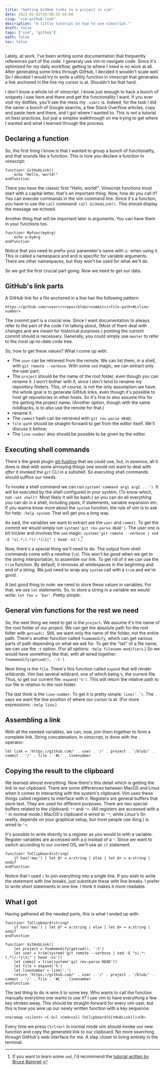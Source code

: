 ```yaml
---
title: "Getting GitHub links to a project in vim"
date: 2023-02-02T18:50:55-03:00
slug: "vim-github-link"
description: "A little tutorial on how to use vimscript."
draft: false
tags: ["vim", "github"]
math: false
toc: false
---
```


Lately, at work, I've been writing some documentation that frequently references
part of the code. I generaly use vim to navigate code. Since it's optimized for
my daily workflow, getting to where I need is no work at all. After generating
some links through GitHub, I decided it wouldn't scale well. So I decided I
would try to write a utility function in vimscript that generates a link
anchored in the line my cursor is at. Shouldn't be that hard.

I don't know a whole lot of vimscript. I know just enough to hack a bunch of
snippets I saw here and there and get the functionality I want. If you ever
visit my dotfiles, you'll see the mess my `.vimrc` is. Indeed, for the task I
did the same: a bunch of Google searchs, a few Stack Overflow articles, copy and
paste here and there, and I got where I wanted to. This is not a tutorial on
best practices, but just a simples walkthrough on me trying to get where I
wanted and what I learned through the process.

## Declaring a function

So, the first thing I know is that I wanted to group a bunch of functionality,
and that sounds like a function. This is how you declare a function in
vimscript:

```viml
function! GitHubLink()
    echo "Hello, world!"
endfunction
```

There you have the classic first "Hello, world!". Vimscript functions must start
with a capital letter, that's an important thing. Now, how do you call it? You
can execute commands in the vim command line. Since it's a function, you have to
use the `call` command: `call GitHubLink()`. This should display the message we
echoed.

Another thing that will be important later is arguments. You can have them in
your functions too.

```viml
function! MyFunc(myArg)
    echo a:myArg
endfunction
```

Notice that you need to prefix your parameter's name with `a:` when using it.
This is called a namespace and and is specific for variable arguments. There are
other namespaces, but they won't be used for what we'll do.

So we got the first crucial part going. Now we need to get our data.

## GitHub's link parts

A GitHub link for a file anchored in a line has the following pattern:

`https://github.com/<user>/<repo>/blob/<commit>/<file-path>#L<line-number>`

The commit part is a crucial one. Since I want documentation to always refer to
the part of the code I'm talking about, (Most of them deal with changes and are
meant for historical purposes.) pointing the current commit should is necessary.
Generally, you could simply use `master` to refer to the most up-to-date code
tree.

So, how to get these values? What I come up with:

* The `user` can be retrieved from the remote. We can list them, in a shell,
    with `git remote --verbose`. With some `sed` magic, we can extract only the
    user part;
* The `project` should be the name of the root folder, even though you can
    rename it. I won't bother with it, since I don't tend to rename my
    repository folders. This, of course, is not the only assumption we have: the
    whole goal is to generate GitHub links, even though it's possible to host
    git repositories in other hosts. So it's fine to also assume this for the
    getting the project name; (Another option, though with the same holdbacks,
    is to also use the remote for that.)
* rename it.
* The `commit` hash can be retrieved with `git rev-parse HEAD`;
* `file-path` should be straight-forward to get from the editor itself. We'll
    discuss it bellow;
* The `line-number` also should be possible to be given by the editor.

## Executing shell commands

There's the great plugin [git-fugitive](https://github.com/tpope/vim-fugitive)
that we could use, but, in essence, all it does is deal with some annoying
things one would not want to deal with _after_ it invoked the `git` CLI in a
subshell. So executing shell commands should suffice our needs.

To invoke a shell command we can run `system('command arg1 arg2 ...')`. It will
be executed by the shell configured in your system, (To know which, run `:set
shell?`. Most likely it will be bash.) so you can do all everything you can do
in a shell, including pipes, if statements, variable expansion etc. If you wanna
know more about the `system` function, the rule of vim is to ask for help:
`:help system`. That will get you a long way.

As said, the variables we want to extract are the `user` and `commit`. To get
the commit we would simply run `system('git rev-parse HEAD')`. The user one
is bit trickier and involves the `sed` magic: `system('git remote --verbose |
sed -E "s|.*:(.*)/.*|\1|" | head -n1')`.[^1]

Now, there's a special thing we'll need to do. The output from shell commands
come with a newline (`\n`). This won't be good when we get to the string
interporlation, to assemble our link. To get rid of it we can use the `trim`
function. By default, it removes all whitespaces in the beginning and end of a
string. We just need to wrap any `system` call with a `trim` and we're good.

A last good thing to note: we need to store these values in variables. For that,
we use `let` statements. So, to store a string in a variable we would write:
`let foo = 'bar'`. Pretty simple.

## General vim functions for the rest we need

So, the next thing we need to get is the `project`. We assume it's the name of
the root folder of our project. We can get the absolute path for the root folter
with `getcwd()`. Still, we want only the name of the folder, not the entire
path. There's another function called `fnamemodify`, which can get various parts
of path depending on what we ask for. To get the "tail" of a file name, we can
use the `:t` option. (For all options: `:help filename-modifiers`.) So we would
have something like that, with all wired together: `fnamemodify(getcwd(),
':t')`.

Next thing is the `file`. There's this function called `expand` that will render
_wildcards_. Vim has several wildcard, one of which being `%`, the current file.
Thus, to get our current file: `expand('%')`. This will return the relative path
to our file in relation to the root folder.

The last think is the `line-number`. To get it is pretty simple: `line('.')`.
The `.` says we want the line position of where our cursor is at. (For more
expressions: `:help line`.)

## Assembling a link

With all the needed variables, we can, now, join them together to form a
complete link. String concatenation, in vimscript, is done with the `.`
operator:

```viml
let link = 'https://github.com/' . user . '/' . project . '/blob/' . commit . '/' . file . '#L' . linenumber
```

## Copying the result to the clipboard

We learned almost everything. Now there's this detail which is getting the link
to our clipboard. There are some differences between MacOS and Linux when it
comes to interacting with the system's clipboard. Vim uses these things called
registers to interface with it. Registers are general buffers that store text.
They are used for different purposes. There are two special buffers related to
the clipboard: `"*` and `"+`. (All registers are accessed with a `"` in normal
mode.) MacOS's clipboard is wired to `"*`, while Linux's (In reality, depends on
your graphical setup, but most people use Xorg.) is wired to `"+`.

It's possible to write directly to a register as you would to with a variable.
Register variables are accessed with a `@` instead of a `"`. Since we want to
switch according to our current OS, we'll use an `if` statement.

```viml
function! ToClipboard(string)
    if has('mac') | let @* = a:string | else | let @+ = a:string | endif
endfunction
```

Notice that I used `|` to join everything into a single line. If you wish to
write the statement with line breaks, just substitute these with line breaks. I
prefer to write short statements in one line. I think it makes it more readable.

## What I got

Having gathered all the needed parts, this is what I ended up with:

```viml
function! ToClipboard(string)
    if has('mac') | let @* = a:string | else | let @+ = a:string | endif
endfunction

function! GitHubLink()
    let project = fnamemodify(getcwd(), ':t')
    let user = trim(system('git remote --verbose | sed -E "s|.*:(.*)/.*|\1|" | head -n1'))
    let commit = trim(system('git rev-parse HEAD'))
    let file = expand('%')
    let linenumber = line('.')
    return 'https://github.com/' . user . '/' . project . '/blob/' . commit . '/' . file . '#L' . linenumber
endfunction
```

The last thing to do is wire it to some key. Who wants to call the function
manually everytime one wants to use it? I use vim to have everything a few
key strokes away. This should be straight-forward for every vim user, but this
is how you wire up our newly written function with a key sequence:

```viml
nnoremap <silent> <C-G>l <Cmd>call ToClipboard(GitHubLink())<CR>
```

Every time we press `Ctrl+G+l` in normal mode vim should invoke our new function
and copy the generated link to our clipboard. No more searching through GitHub's
web interface for me. A step closer to living entirely in the terminal.

[^1]: If you want to learn some `sed`, I'd recommend the [tutorial written by
    Bruce Barnnet](https://www.grymoire.com/Unix/Sed.html).
